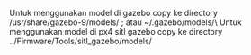 Untuk menggunakan model di gazebo copy ke directory\
/usr/share/gazebo-9/models/  ; atau  ~/.gazebo/models/\\
Untuk menggunakan model di px4 sitl gazebo copy ke directory\
../Firmware/Tools/sitl_gazebo/models/
